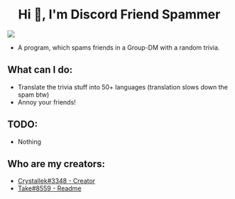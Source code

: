 <h1 align="center">Hi 👋, I'm Discord Friend Spammer</h1>
<img src="https://komarev.com/ghpvc/?username=aszope&style=flat-square&label=REPO+VIEWS" />

- A program, which spams friends in a Group-DM with a random trivia.
## What can I do:
- Translate the trivia stuff into 50+ languages (translation slows down the spam btw)
- Annoy your friends!

## TODO:
- Nothing

## Who are my creators:
- [Crystallek#3348 - Creator](https://github.com/Crystallek)
- [Take#8559 - Readme](https://github.com/takoda121)
